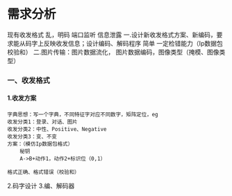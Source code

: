 # 需求分析
现有收发格式 乱，明码 端口监听 信息泄露
一.设计新收发格式方案、新编码，要求能从码字上反映收发信息；设计编码、解码程序  简单 一定检错能力（Ip数据包 校验和）
二.图片传输：图片数据流化， 图片数据编码，图像类型（掩模、图像类型）

### 一、收发格式
#### 1.收发方案
    字典思想：写一个字典，不同特征字对应不同数字，矩阵定位，eg
    收发分类1：登录、对话、图片
    收发分类2：中性、Positive、Negative
    收发分类3：变、不变
    方案：（模仿Ip数据包格式）
        秘钥
        A->B+动作1，动作2+标识位（0,1）

    格式正确、格式错误（校验和）
2.码字设计
3.编、解码器
